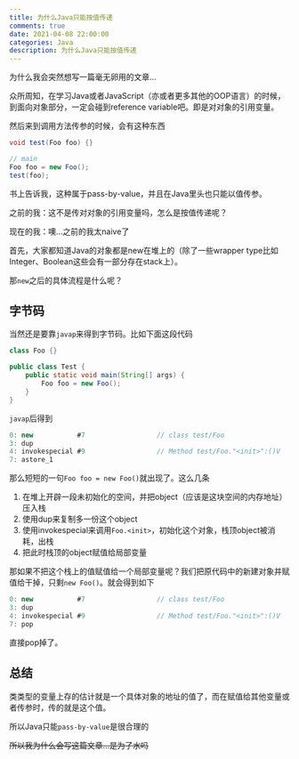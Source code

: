 ```yaml
---
title: 为什么Java只能按值传递
comments: true
date: 2021-04-08 22:00:00
categories: Java
description: 为什么Java只能按值传递
---
```


为什么我会突然想写一篇毫无卵用的文章...

众所周知，在学习Java或者JavaScript（亦或者更多其他的OOP语言）的时候，到面向对象部分，一定会碰到reference variable吧。即是对对象的引用变量。

然后来到调用方法传参的时候，会有这种东西

``` java
void test(Foo foo) {}

// main
Foo foo = new Foo();
test(foo);
```

书上告诉我，这种属于pass-by-value，并且在Java里头也只能以值传参。

之前的我：这不是传对对象的引用变量吗，怎么是按值传递呢？

现在的我：噢...之前的我太naive了

首先，大家都知道Java的对象都是new在堆上的（除了一些wrapper type比如Integer、Boolean这些会有一部分存在stack上）。

那`new`之后的具体流程是什么呢？

## 字节码

当然还是要靠`javap`来得到字节码。比如下面这段代码

``` java
class Foo {}

public class Test {
    public static void main(String[] args) {
        Foo foo = new Foo();
    }
}
```

`javap`后得到

``` java
0: new           #7                  // class test/Foo
3: dup
4: invokespecial #9                  // Method test/Foo."<init>":()V
7: astore_1
```

那么短短的一句`Foo foo = new Foo()`就出现了。这么几条

1. 在堆上开辟一段未初始化的空间，并把object（应该是这块空间的内存地址）压入栈
2. 使用dup来复制多一份这个object
3. 使用invokespecial来调用`Foo.<init>`，初始化这个对象，栈顶object被消耗，出栈
4. 把此时栈顶的object赋值给局部变量

那如果不把这个栈上的值赋值给一个局部变量呢？我们把原代码中的新建对象并赋值给干掉，只剩`new Foo()`。就会得到如下

``` java
0: new           #7                  // class test/Foo
3: dup
4: invokespecial #9                  // Method test/Foo."<init>":()V
7: pop
```

直接pop掉了。

## 总结

类类型的变量上存的估计就是一个具体对象的地址的值了，而在赋值给其他变量或者传参时，传的就是这个值。

所以Java只能`pass-by-value`是很合理的

~~所以我为什么会写这篇文章...是为了水吗~~